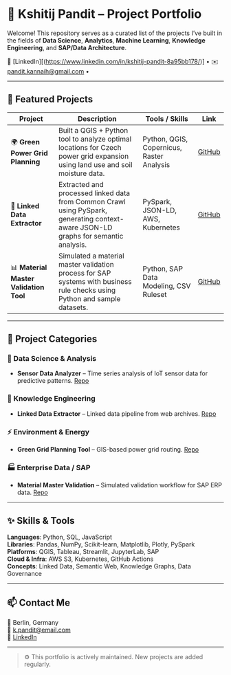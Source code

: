 # 📁 Kshitij Pandit – Project Portfolio

Welcome! This repository serves as a curated list of the projects I’ve built in the fields of **Data Science**, **Analytics**, **Machine Learning**, **Knowledge Engineering**, and **SAP/Data Architecture**.

🔗 [LinkedIn][(https://www.linkedin.com/in/kshitij-pandit-8a95bb178/)] • ✉️ pandit.kannaih@gmail.com • 

---

## 📌 Featured Projects

| Project | Description | Tools / Skills | Link |
|--------|-------------|----------------|------|
| 🌍 **Green Power Grid Planning** | Built a QGIS + Python tool to analyze optimal locations for Czech power grid expansion using land use and soil moisture data. | Python, QGIS, Copernicus, Raster Analysis | [GitHub](https://github.com/username/green-grid-planner) |
| 🧠 **Linked Data Extractor** | Extracted and processed linked data from Common Crawl using PySpark, generating context-aware JSON-LD graphs for semantic analysis. | PySpark, JSON-LD, AWS, Kubernetes | [GitHub](https://github.com/username/linked-data-extractor) |
| 📊 **Material Master Validation Tool** | Simulated a material master validation process for SAP systems with business rule checks using Python and sample datasets. | Python, SAP Data Modeling, CSV Ruleset | [GitHub](https://github.com/username/material-master-validation) |

---

## 📂 Project Categories

### 🧪 Data Science & Analysis
- **Sensor Data Analyzer** – Time series analysis of IoT sensor data for predictive patterns. [Repo](https://github.com/username/sensor-data-analyzer)

### 🧠 Knowledge Engineering
- **Linked Data Extractor** – Linked data pipeline from web archives. [Repo](https://github.com/username/linked-data-extractor)

### ⚡ Environment & Energy
- **Green Grid Planning Tool** – GIS-based power grid routing. [Repo](https://github.com/username/green-grid-planner)

### 🏭 Enterprise Data / SAP
- **Material Master Validation** – Simulated validation workflow for SAP ERP data. [Repo](https://github.com/username/material-master-validation)

---

## ✨ Skills & Tools

**Languages**: Python, SQL, JavaScript  
**Libraries**: Pandas, NumPy, Scikit-learn, Matplotlib, Plotly, PySpark  
**Platforms**: QGIS, Tableau, Streamlit, JupyterLab, SAP  
**Cloud & Infra**: AWS S3, Kubernetes, GitHub Actions  
**Concepts**: Linked Data, Semantic Web, Knowledge Graphs, Data Governance

---

## 📫 Contact Me

📍 Berlin, Germany  
📧 k.pandit@email.com  
🔗 [LinkedIn](https://www.linkedin.com/in/your-profile)

---

> ⚙️ This portfolio is actively maintained. New projects are added regularly.
